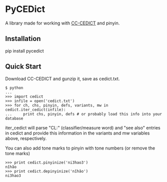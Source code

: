 # PyCEDict

A library made for working with [CC-CEDICT](http://cc-cedict.org/wiki/) and
pinyin.

## Installation

  pip install pycedict

## Quick Start

Download CC-CEDICT and gunzip it, save as cedict.txt.


    $ python
    ...
    >>> import cedict
    >>> infile = open('cedict.txt')
    >>> for ch, chs, pinyin, defs, variants, mw in cedict.iter_cedict(infile):
    ...     print chs, pinyin, defs # or probably load this info into your database

iter_cedict will parse "CL:" (classifier/measure word) and "see also" entries
in cedict and provide this information in the variants and mw variables above,
respectively.

You can also add tone marks to pinyin with tone numbers (or remove the tone marks)

    >>> print cedict.pinyinize('ni3hao3')
    nǐhǎo
    >>> print cedict.depinyinize('nǐhǎo')
    ni3hao3
